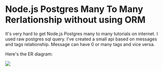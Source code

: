 # Node.js Postgres Many To Many Rerlationship without using ORM

It's very hard to get Node.js Postgres many to many tutorials on internet. I used raw postgres sql query. I've created a small api based on messages and tags relationship. Message can have 0 or many tags and vice versa.

Here's the ER diagram:

![](https://www.dropbox.com/s/8ule41ru6e44u4l/Diagram.png?dl=0)
  
